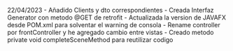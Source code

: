 22/04/2023 
        - Añadido Clients y dto correspondientes
        - Creada Interfaz Generator con metodo @GET de retrofit
        - Actualizada la version de JAVAFX desde POM.xml para solventar el warning de consola
        - Rename controller por frontController y he agregado cambio entre vistas
        - Creado metodo private void completeSceneMethod para reutilizar codigo

